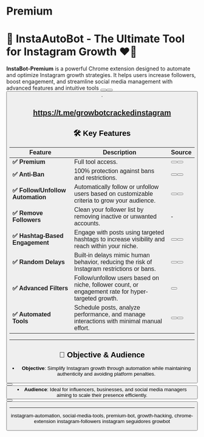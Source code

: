 # Premium

# 📱 InstaAutoBot - The Ultimate Tool for Instagram Growth ❤️🚀

**InstaBot-Premium** is a powerful Chrome extension designed to automate and optimize Instagram growth strategies. It helps users increase followers, boost engagement, and streamline social media management with advanced features and intuitive tools <button class="citation-flag" data-index="4"><button class="citation-flag" data-index="6"><button class="citation-flag" data-index="8">.

https://t.me/growbotcrackedinstagram
---

## 🛠️ Key Features

| **Feature**                          | **Description**                                                                                     | **Source** |
|--------------------------------------|-----------------------------------------------------------------------------------------------------|------------|
| **✅ Premium**                | Full tool access.            | <button class="citation-flag" data-index="1"><button class="citation-flag" data-index="10"> |
| **✅ Anti-Ban**                | 100% protection against bans and restrictions.            | <button class="citation-flag" data-index="1"><button class="citation-flag" data-index="10"> |
| **✅ Follow/Unfollow Automation**     | Automatically follow or unfollow users based on customizable criteria to grow your audience.       | <button class="citation-flag" data-index="4"><button class="citation-flag" data-index="6"> |
| **✅ Remove Followers**               | Clean your follower list by removing inactive or unwanted accounts.                                | -          |
| **✅ Hashtag-Based Engagement**       | Engage with posts using targeted hashtags to increase visibility and reach within your niche.      | <button class="citation-flag" data-index="1"><button class="citation-flag" data-index="6"> |
| **✅ Random Delays**                  | Built-in delays mimic human behavior, reducing the risk of Instagram restrictions or bans.          | <button class="citation-flag" data-index="6"><button class="citation-flag" data-index="8"> |
| **✅ Advanced Filters**               | Follow/unfollow users based on niche, follower count, or engagement rate for hyper-targeted growth. | <button class="citation-flag" data-index="6">      |
| **✅ Automated Tools**                | Schedule posts, analyze performance, and manage interactions with minimal manual effort.            | <button class="citation-flag" data-index="1"><button class="citation-flag" data-index="10"> |

---

## 🎯 Objective & Audience
- **Objective**: Simplify Instagram growth through automation while maintaining authenticity and avoiding platform penalties. <button class="citation-flag" data-index="6"><button class="citation-flag" data-index="8">  
- **Audience**: Ideal for influencers, businesses, and social media managers aiming to scale their presence efficiently. <button class="citation-flag" data-index="1"><button class="citation-flag" data-index="5"> 

---

instagram-automation, social-media-tools, premium-bot, growth-hacking, chrome-extension instagram-followers instagram seguidores growbot
